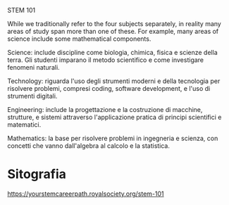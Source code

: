 STEM 101

While we traditionally refer to the four subjects separately, in reality many areas of study span more than one of these. For example, many areas of science include some mathematical components. 

Science: include discipline come biologia, chimica, fisica e scienze della terra. Gli studenti imparano il metodo scientifico e come investigare fenomeni naturali.

Technology: riguarda l'uso degli strumenti moderni e della tecnologia per risolvere problemi, compresi coding, software development, e l'uso di strumenti digitali.

Engineering: include la progettazione e la costruzione di macchine, strutture, e sistemi attraverso l'applicazione pratica di principi scientifici e matematici.

Mathematics: la base per risolvere problemi in ingegneria e scienza, con concetti che vanno dall'algebra al calcolo e la statistica.


# Sitografia

https://yourstemcareerpath.royalsociety.org/stem-101